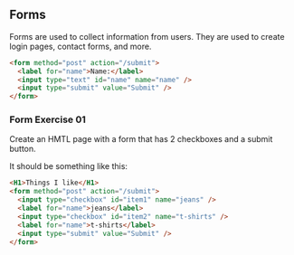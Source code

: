 
## Forms

Forms are used to collect information from users. They are used to create login pages, contact forms, and more.  

```html
<form method="post" action="/submit">
  <label for="name">Name:</label>
  <input type="text" id="name" name="name" />
  <input type="submit" value="Submit" />
</form>
```  

### Form Exercise 01

Create an HMTL page with a form that has 2 checkboxes and a submit button.  
  
It should be something like this:  
```html
<H1>Things I like</H1>
<form method="post" action="/submit">
  <input type="checkbox" id="item1" name="jeans" />
  <label for="name">jeans</label>
  <input type="checkbox" id="item2" name="t-shirts" />
  <label for="name">t-shirts</label>
  <input type="submit" value="Submit" />
</form>
```